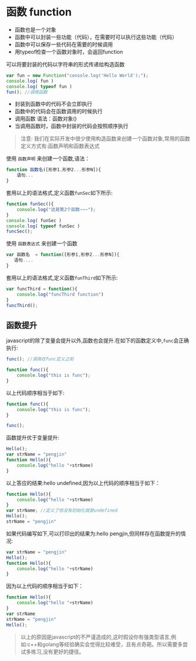 # 函数 function

* 函数也是一个对象
* 函数中可以封装一些功能（代码），在需要时可以执行这些功能（代码）
* 函数中可以保存一些代码在需要的时候调用
* 用typeof检查一个函数对象时，会返回function

可以将要封装的代码以字符串的形式传递给构造函数

```javascript
var fun = new Function("console.log('Hello World');");
console.log( fun )
console.log( typeof fun )
fun(); //调用函数
```

* 封装到函数中的代码不会立即执行
* 函数中的代码会在函数调用的时候执行
* 调用函数 语法：函数对象()
* 当调用函数时，函数中封装的代码会按照顺序执行

> 注意: 我们在实际开发中很少使用构造函数来创建一个函数对象,常用的函数定义方式有:函数声明和函数表达式

使用 `函数声明` 来创建一个函数,语法：

```javascript
function 函数名([形参1,形参2...形参N]){
	语句...
}
```

套用以上的语法格式,定义函数`funSec`如下所示:

```javascript
function funSec(){
	console.log("这是第2个函数~~~");
}
console.log( funSec )
console.log( typeof funSec )
funcSec();
```

使用 `函数表达式` 来创建一个函数

```javascript
var 函数名  = function([形参1,形参2...形参N]){
   语句....
}
```

套用以上的语法格式,定义函数`funThird`如下所示:

```javascript
var funcThird = function(){
	console.log("funcThird function")
}
funcThird();
```

## 函数提升

javascript的除了变量会提升以外,函数也会提升.在如下的函数定义中,`func`会正确执行:

```javascript
func(); //调用在func定义之前

function func(){
	console.log("this is func");
}
```

以上代码顺序相当于如下:

```javascript
function func(){
	console.log("this is func");
}

func(); 
```

函数提升优于变量提升:

```javascript
Hello();
var strName = "pengjin"
function Hello(){
	console.log("hello "+strName)
}
```

以上答应的结果:hello undefined,因为以上代码的顺序相当于如下：

```javascript
function Hello(){
	console.log("hello "+strName)
}
var strName; //定义了但没有初始化就是undefined
Hello();
strName = "pengjin"
```

如果代码编写如下,可以打印出的结果为:hello pengjin,但同样存在函数提升的情况:

```javascript
var strName = "pengjin"
Hello();
function Hello(){
	console.log("hello "+strName)
}
```

因为以上代码的顺序相当于如下：

```javascript
function Hello(){
	console.log("hello "+strName)
}
var strName 
strName = "pengjin"
Hello();
```

> 以上的原因是javascript的不严谨造成的,这时假设你有强类型语言,例如:c++和golang等经验确实会觉得比较难受，且有点奇葩。所以需要多尝试多练习,没有更好的捷径。